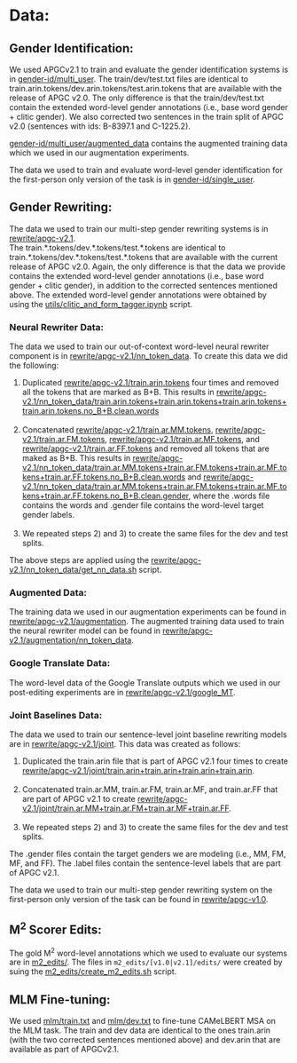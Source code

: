 # Data:

## Gender Identification:
We used APGCv2.1 to train and evaluate the gender identification systems is in [gender-id/multi_user](gender-id/multi_user). The train/dev/test.txt files are identical to train.arin.tokens/dev.arin.tokens/test.arin.tokens that are available with the release of APGC v2.0. The only difference is that the train/dev/test.txt contain the extended word-level gender annotations (i.e., base word gender + clitic gender). We also corrected two sentences in the train split of APGC v2.0 (sentences with ids: B-8397.1 and C-1225.2). 

[gender-id/multi_user/augmented_data](gender-id/multi_user/augmented_data) contains the augmented training data which we used in our augmentation experiments.

The data we used to train and evaluate word-level gender identification for the first-person only version of the task is in [gender-id/single_user](gender-id/single_user).


## Gender Rewriting:
The data we used to train our multi-step gender rewriting systems is in [rewrite/apgc-v2.1](rewrite/apgc-v2.1).<br/>
The train.\*.tokens/dev.\*.tokens/test.\*.tokens are identical to train.\*.tokens/dev.\*.tokens/test.\*.tokens that are available with the current release of APGC v2.0. Again, the only difference is that the data we provide contains the extended word-level gender annotations (i.e., base word gender + clitic gender), in addition to the corrected sentences mentioned above. The extended word-level gender annotations were obtained by using the [utils/clitic_and_form_tagger.ipynb](utils/clitic_and_form_tagger.ipynb) script.

### Neural Rewriter Data:
The data we used to train our out-of-context word-level neural rewriter component is in [rewrite/apgc-v2.1/nn_token_data](rewrite/apgc-v2.1/nn_token_data). To create this data we did the following:
1) Duplicated [rewrite/apgc-v2.1/train.arin.tokens](rewrite/apgc-v2.1/train.arin.tokens) four times and removed all the tokens that are marked as B+B. This results in [rewrite/apgc-v2.1/nn_token_data/train.arin.tokens+train.arin.tokens+train.arin.tokens+train.arin.tokens.no_B+B.clean.words](rewrite/apgc-v2.1/nn_token_data/train.arin.tokens+train.arin.tokens+train.arin.tokens+train.arin.tokens.no_B+B.clean.words)</br></br>
2) Concatenated [rewrite/apgc-v2.1/train.ar.MM.tokens](rewrite/apgc-v2.1/train.ar.MM.tokens), [rewrite/apgc-v2.1/train.ar.FM.tokens](rewrite/apgc-v2.1/train.ar.FM.tokens), [rewrite/apgc-v2.1/train.ar.MF.tokens](rewrite/apgc-v2.1/train.ar.MF.tokens), and [rewrite/apgc-v2.1/train.ar.FF.tokens](rewrite/apgc-v2.1/train.ar.FF.tokens) and removed all tokens that are maked as B+B. This results in [rewrite/apgc-v2.1/nn_token_data/train.ar.MM.tokens+train.ar.FM.tokens+train.ar.MF.tokens+train.ar.FF.tokens.no_B+B.clean.words](rewrite/apgc-v2.1/nn_token_data/train.ar.MM.tokens+train.ar.FM.tokens+train.ar.MF.tokens+train.ar.FF.tokens.no_B+B.clean.words) and [rewrite/apgc-v2.1/nn_token_data/train.ar.MM.tokens+train.ar.FM.tokens+train.ar.MF.tokens+train.ar.FF.tokens.no_B+B.clean.gender](rewrite/apgc-v2.1/nn_token_data/train.ar.MM.tokens+train.ar.FM.tokens+train.ar.MF.tokens+train.ar.FF.tokens.no_B+B.clean.gender), where the .words file contains the words and .gender file contains the word-level target gender labels.</br></br>
3) We repeated steps 2) and 3) to create the same files for the dev and test splits.

The above steps are applied using the [rewrite/apgc-v2.1/nn_token_data/get_nn_data.sh](https://github.com/balhafni/gender-rewriting/blob/master/data/rewrite/apgc-v2.1/nn_token_data/get_nn_data.sh) script.

### Augmented Data:
The training data we used in our augmentation experiments can be found in [rewrite/apgc-v2.1/augmentation](rewrite/apgc-v2.1/augmentation). The augmented training data used to train the neural rewriter model can be found in [rewrite/apgc-v2.1/augmentation/nn_token_data](rewrite/apgc-v2.1/augmentation/nn_token_data).

### Google Translate Data:
The word-level data of the Google Translate outputs which we used in our post-editing experiments are in [rewrite/apgc-v2.1/google_MT](rewrite/apgc-v2.1/google_MT).

### Joint Baselines Data:
The data we used to train our sentence-level joint baseline rewriting models are in [rewrite/apgc-v2.1/joint](rewrite/apgc-v2.1/joint). This data was created as follows:
1) Duplicated the train.arin file that is part of APGC v2.1 four times to create [rewrite/apgc-v2.1/joint/train.arin+train.arin+train.arin+train.arin](rewrite/apgc-v2.1/joint/train.arin+train.arin+train.arin+train.arin).<br/><br/>
2) Concatenated train.ar.MM, train.ar.FM, train.ar.MF, and train.ar.FF that are part of APGC v2.1 to create [rewrite/apgc-v2.1/joint/train.ar.MM+train.ar.FM+train.ar.MF+train.ar.FF](rewrite/apgc-v2.1/joint/train.ar.MM+train.ar.FM+train.ar.MF+train.ar.FF).<br/><br/>
3) We repeated steps 2) and 3) to create the same files for the dev and test splits.

The .gender files contain the target genders we are modeling (i.e., MM, FM, MF, and FF). The .label files contain the sentence-level labels that are part of APGC v2.1.


The data we used to train our multi-step gender rewriting system on the first-person only version of the task can be found in [rewrite/apgc-v1.0](rewrite/apgc-v1.0).

## M<sup>2</sup> Scorer Edits:
The gold M<sup>2</sup> word-level annotations which we used to evaluate our systems are in [m2_edits/](m2_edits/). The files in `m2_edits/[v1.0|v2.1]/edits/` were created by suing the [m2_edits/create_m2_edits.sh](m2_edits/create_m2_edits.sh) script.

## MLM Fine-tuning:
We used [mlm/train.txt](mlm/train.txt) and [mlm/dev.txt](mlm/dev.txt) to fine-tune CAMeLBERT MSA on the MLM task. The train and dev data are identical to the ones train.arin (with the two corrected sentences mentioned above) and dev.arin that are available as part of APGCv2.1.
